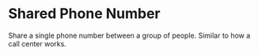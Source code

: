 # Shared Phone Number

Share a single phone number between a group of people. Similar to how a call center works.

